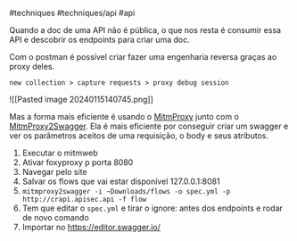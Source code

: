 #techniques #techniques/api  #api

Quando a doc de uma API não é pública, o que nos resta é consumir essa API e descobrir os endpoints para criar uma doc.

Com o postman é possível criar fazer uma engenharia reversa graças ao proxy deles.

```
new collection > capture requests > proxy debug session
```

![[Pasted image 20240115140745.png]]

Mas a forma mais eficiente é usando o [MitmProxy](https://mitmproxy.org/) junto com o [MitmProxy2Swagger](https://pypi.org/project/mitmproxy2swagger/). Ela é mais eficiente por conseguir criar um swagger e ver os parâmetros aceitos de uma requisição, o body e seus atributos.

1. Executar o mitmweb
2. Ativar foxyproxy p porta 8080
3. Navegar pelo site
4. Salvar os flows que vai estar disponível 127.0.0.1:8081
5. `mitmproxy2swagger -i ~Downloads/flows -o spec.yml -p http://crapi.apisec.api -f flow`
6. Tem que editar o `spec.yml` e tirar o ignore: antes dos endpoints e rodar de novo comando
7. Importar no https://editor.swagger.io/

